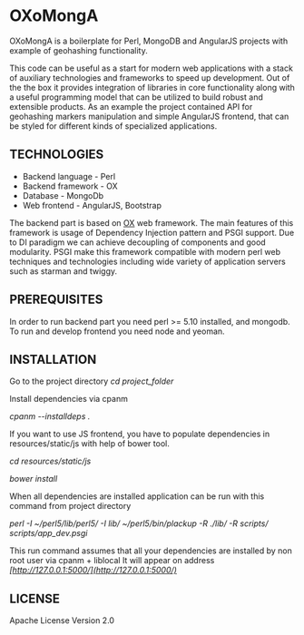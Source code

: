 OXoMongA
=================

OXoMongA is a boilerplate for Perl, MongoDB and AngularJS projects with example of geohashing functionality.

This code can be useful as a start for modern web applications with a stack of auxiliary technologies and frameworks to
speed up development.
Out of the the box it provides integration of libraries in core functionality along with a useful programming
model that can be utilized to build robust and extensible products.
As an example the project contained API for geohashing markers manipulation and simple AngularJS frontend, that can be styled for
different kinds of specialized applications.

TECHNOLOGIES
------------
* Backend language - Perl
* Backend framework - OX
* Database - MongoDb
* Web frontend - AngularJS, Bootstrap

The backend part is based on [OX](https://github.com/iinteractive/OX)  web framework. The main features of this framework is
usage of Dependency Injection pattern and PSGI support. Due to DI paradigm we can achieve decoupling of components and
good modularity. PSGI make this framework compatible with modern perl web techniques and technologies including wide
variety of application servers such as starman and twiggy.

PREREQUISITES
-------------
In order to run backend part you need perl >= 5.10 installed, and mongodb.
To run and develop frontend you need node and yeoman.


INSTALLATION
------------
Go to the project directory
*cd project_folder*

Install dependencies via cpanm

*cpanm --installdeps .*

If you want to use JS frontend,  you have to populate dependencies in  resources/static/js
with help of bower tool.

*cd resources/static/js*

*bower install*

When all dependencies are installed application can be run with this command from project directory

*perl -I ~/perl5/lib/perl5/ -I lib/ ~/perl5/bin/plackup -R ./lib/ -R scripts/  scripts/app_dev.psgi*

This run command assumes that all your dependencies are installed by non root user via cpanm + liblocal
It will appear on address *[http://127.0.0.1:5000/](http://127.0.0.1:5000/)*

LICENSE
--------
Apache License Version 2.0